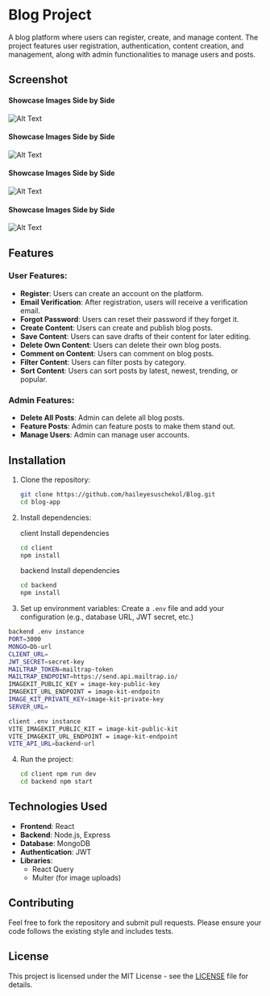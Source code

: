 # Blog Project

A blog platform where users can register, create, and manage content. The project features user registration, authentication, content creation, and management, along with admin functionalities to manage users and posts.

## Screenshot

#### Showcase Images Side by Side

![Alt Text](./screenshot/scr4.png)

#### Showcase Images Side by Side

![Alt Text](./screenshot/scr2.png)

#### Showcase Images Side by Side

![Alt Text](./screenshot/scr3.png)

#### Showcase Images Side by Side

![Alt Text](./screenshot/scr7.png)

## Features

### User Features:

- **Register**: Users can create an account on the platform.
- **Email Verification**: After registration, users will receive a verification email.
- **Forgot Password**: Users can reset their password if they forget it.
- **Create Content**: Users can create and publish blog posts.
- **Save Content**: Users can save drafts of their content for later editing.
- **Delete Own Content**: Users can delete their own blog posts.
- **Comment on Content**: Users can comment on blog posts.
- **Filter Content**: Users can filter posts by category.
- **Sort Content**: Users can sort posts by latest, newest, trending, or popular.

### Admin Features:

- **Delete All Posts**: Admin can delete all blog posts.
- **Feature Posts**: Admin can feature posts to make them stand out.
- **Manage Users**: Admin can manage user accounts.

## Installation

1. Clone the repository:

   ```bash
   git clone https://github.com/haileyesuschekol/Blog.git
   cd blog-app
   ```

2. Install dependencies:

   client Install dependencies

   ```bash
   cd client
   npm install
   ```

   backend Install dependencies

   ```bash
   cd backend
   npm install
   ```

3. Set up environment variables:
   Create a `.env` file and add your configuration (e.g., database URL, JWT secret, etc.)

```bash
backend .env instance
PORT=3000
MONGO=Db-url
CLIENT_URL=
JWT_SECRET=secret-key
MAILTRAP_TOKEN=mailtrap-token
MAILTRAP_ENDPOINT=https://send.api.mailtrap.io/
IMAGEKIT_PUBLIC_KEY = image-key-public-key
IMAGEKIT_URL_ENDPOINT = image-kit-endpoitn
IMAGE_KIT_PRIVATE_KEY=image-kit-private-key
SERVER_URL=
```

```bash
client .env instance
VITE_IMAGEKIT_PUBLIC_KIT = image-kit-public-kit
VITE_IMAGEKIT_URL_ENDPOINT = image-kit-endpoint
VITE_API_URL=backend-url

```

4. Run the project:
   ```bash
   cd client npm run dev
   cd backend npm start
   ```

## Technologies Used

- **Frontend**: React
- **Backend**: Node.js, Express
- **Database**: MongoDB
- **Authentication**: JWT
- **Libraries**:
  - React Query
  - Multer (for image uploads)

## Contributing

Feel free to fork the repository and submit pull requests. Please ensure your code follows the existing style and includes tests.

## License

This project is licensed under the MIT License - see the [LICENSE](LICENSE) file for details.

